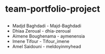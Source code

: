 # team-portfolio-project
##
- Madjd Baghdadi - Majd-Baghdadi
- Dhiaa Zeroual - dhia-zeroual
- Aimene Boughenama - aymenensia
- Imene Tifour - Tifour_imene
- Amel Saidouni - meldoyinmyhead
